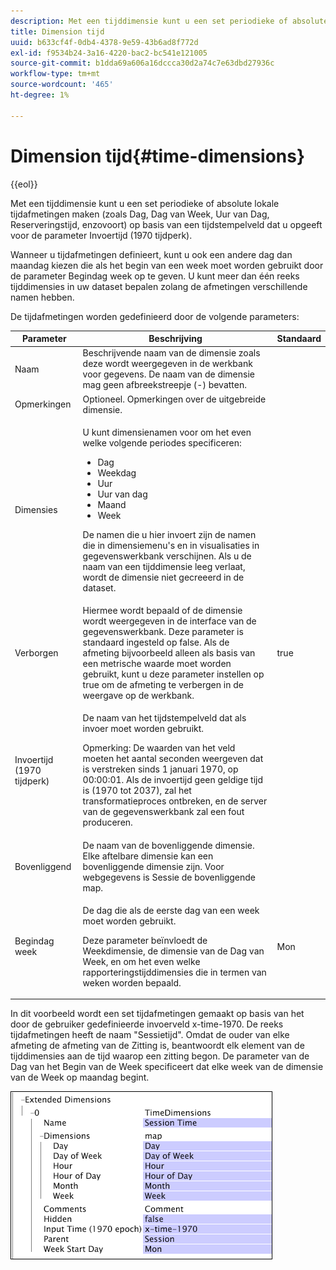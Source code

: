 ```yaml
---
description: Met een tijddimensie kunt u een set periodieke of absolute lokale tijdafmetingen maken (zoals Dag, Dag van Week, Uur van Dag, Reserveringstijd, enzovoort) op basis van een tijdstempelveld dat u opgeeft voor de parameter Invoertijd (1970 tijdperk).
title: Dimension tijd
uuid: b633cf4f-0db4-4378-9e59-43b6ad8f772d
exl-id: f9534b24-3a16-4220-bac2-bc541e121005
source-git-commit: b1dda69a606a16dccca30d2a74c7e63dbd27936c
workflow-type: tm+mt
source-wordcount: '465'
ht-degree: 1%

---
```


# Dimension tijd{#time-dimensions}

{{eol}}

Met een tijddimensie kunt u een set periodieke of absolute lokale tijdafmetingen maken (zoals Dag, Dag van Week, Uur van Dag, Reserveringstijd, enzovoort) op basis van een tijdstempelveld dat u opgeeft voor de parameter Invoertijd (1970 tijdperk).

Wanneer u tijdafmetingen definieert, kunt u ook een andere dag dan maandag kiezen die als het begin van een week moet worden gebruikt door de parameter Begindag week op te geven. U kunt meer dan één reeks tijddimensies in uw dataset bepalen zolang de afmetingen verschillende namen hebben.

De tijdafmetingen worden gedefinieerd door de volgende parameters:

<table id="table_9734F6CD7ABA4661A2F9A5FB948A7282"> 
 <thead> 
  <tr> 
   <th colname="col1" class="entry"> Parameter </th> 
   <th colname="col2" class="entry"> Beschrijving </th> 
   <th colname="col3" class="entry"> Standaard </th> 
  </tr> 
 </thead>
 <tbody> 
  <tr> 
   <td colname="col1"> Naam </td> 
   <td colname="col2"> Beschrijvende naam van de dimensie zoals deze wordt weergegeven in de werkbank voor gegevens. De naam van de dimensie mag geen afbreekstreepje (-) bevatten. </td> 
   <td colname="col3"> </td> 
  </tr> 
  <tr> 
   <td colname="col1"> Opmerkingen </td> 
   <td colname="col2"> Optioneel. Opmerkingen over de uitgebreide dimensie. </td> 
   <td colname="col3"> </td> 
  </tr> 
  <tr> 
   <td colname="col1"> Dimensies </td> 
   <td colname="col2"> <p>U kunt dimensienamen voor om het even welke volgende periodes specificeren: </p> <p> 
     <ul id="ul_EB0837DD66BE4004A615A6029EEF4CD5"> 
      <li id="li_2E46E6DB004E443C8CC831DCEE743D60"> Dag </li> 
      <li id="li_F59A27779EBE4E2A84E0972EE8BCDFA7"> Weekdag </li> 
      <li id="li_7D74CD547ED1449091EF7B2E0E8C46DE"> Uur </li> 
      <li id="li_706AF9D385CB44C098DEBACA3BA2CD4B"> Uur van dag </li> 
      <li id="li_76FBF69B25954885A0192D308A155E41"> Maand </li> 
      <li id="li_3C16955BE5C54291A25E25CD31259661"> Week </li> 
     </ul> </p> <p> De namen die u hier invoert zijn de namen die in dimensiemenu's en in visualisaties in gegevenswerkbank verschijnen. Als u de naam van een tijddimensie leeg verlaat, wordt de dimensie niet gecreeerd in de dataset. </p> </td> 
   <td colname="col3"> </td> 
  </tr> 
  <tr> 
   <td colname="col1"> Verborgen </td> 
   <td colname="col2"> Hiermee wordt bepaald of de dimensie wordt weergegeven in de interface van de gegevenswerkbank. Deze parameter is standaard ingesteld op false. Als de afmeting bijvoorbeeld alleen als basis van een metrische waarde moet worden gebruikt, kunt u deze parameter instellen op true om de afmeting te verbergen in de weergave op de werkbank. </td> 
   <td colname="col3"> true </td> 
  </tr> 
  <tr> 
   <td colname="col1"> Invoertijd (1970 tijdperk) </td> 
   <td colname="col2"> <p>De naam van het tijdstempelveld dat als invoer moet worden gebruikt. </p> <p> <p>Opmerking: De waarden van het veld moeten het aantal seconden weergeven dat is verstreken sinds 1 januari 1970, op 00:00:01. Als de invoertijd geen geldige tijd is (1970 tot 2037), zal het transformatieproces ontbreken, en de server van de gegevenswerkbank zal een fout produceren. </p> </p> </td> 
   <td colname="col3"> </td> 
  </tr> 
  <tr> 
   <td colname="col1"> Bovenliggend </td> 
   <td colname="col2"> De naam van de bovenliggende dimensie. Elke aftelbare dimensie kan een bovenliggende dimensie zijn. Voor webgegevens is Sessie de bovenliggende map. </td> 
   <td colname="col3"> </td> 
  </tr> 
  <tr> 
   <td colname="col1"> Begindag week </td> 
   <td colname="col2"> <p>De dag die als de eerste dag van een week moet worden gebruikt. </p> <p> Deze parameter beïnvloedt de Weekdimensie, de dimensie van de Dag van Week, en om het even welke rapporteringstijddimensies die in termen van weken worden bepaald. </p> </td> 
   <td colname="col3"> Mon </td> 
  </tr> 
 </tbody> 
</table>

In dit voorbeeld wordt een set tijdafmetingen gemaakt op basis van het door de gebruiker gedefinieerde invoerveld x-time-1970. De reeks tijdafmetingen heeft de naam &quot;Sessietijd&quot;. Omdat de ouder van elke afmeting de afmeting van de Zitting is, beantwoordt elk element van de tijddimensies aan de tijd waarop een zitting begon. De parameter van de Dag van het Begin van de Week specificeert dat elke week van de dimensie van de Week op maandag begint.

![](assets/cfg_Transformation_Dim_TimeDim.png)
